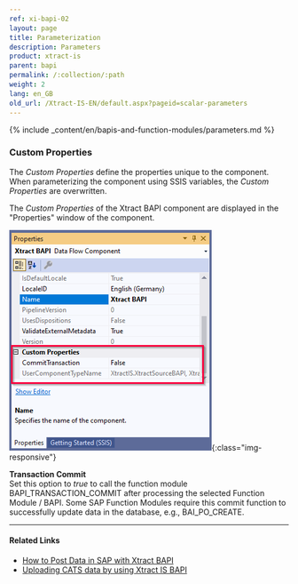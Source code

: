 ```yaml
---
ref: xi-bapi-02
layout: page
title: Parameterization
description: Parameters
product: xtract-is
parent: bapi
permalink: /:collection/:path
weight: 2
lang: en_GB
old_url: /Xtract-IS-EN/default.aspx?pageid=scalar-parameters
---
```


{% include _content/en/bapis-and-function-modules/parameters.md %}

### Custom Properties

The *Custom Properties* define the properties unique to the component. When parameterizing the component using SSIS variables, the *Custom Properties* are overwritten.

The *Custom Properties* of the Xtract BAPI component are displayed in the "Properties" window of the component. 

![bapi-properties.png](/img/content/xis/bapi-properties.png){:class="img-responsive"}

**Transaction Commit**<br>
Set this option to *true* to call the function module BAPI_TRANSACTION_COMMIT after processing the selected Function Module / BAPI.
Some SAP Function Modules require this commit function to successfully update data in the database, e.g., BAI_PO_CREATE.

*****
#### Related Links
- [How to Post Data in SAP with Xtract BAPI](https://kb.theobald-software.com/bapis/xtract-is-how-to-post-data-in-sap)
- [Uploading CATS data by using Xtract IS BAPI](https://kb.theobald-software.com/bapis/xtract-is-uploading-cats-data)

